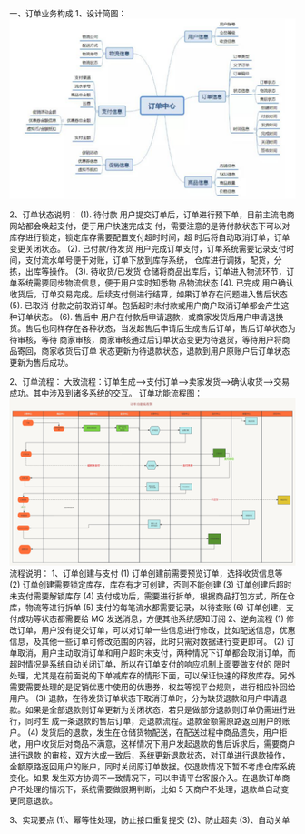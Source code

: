  一、订单业务构成
1、设计简图：![img.png](订单功能的模块交互.png)

2、订单状态说明：
(1). 待付款
   用户提交订单后，订单进行预下单，目前主流电商网站都会唤起支付，便于用户快速完成支
   付，需要注意的是待付款状态下可以对库存进行锁定，锁定库存需要配置支付超时时间，超
   时后将自动取消订单，订单变更关闭状态。
(2). 已付款/待发货
   用户完成订单支付，订单系统需要记录支付时间，支付流水单号便于对账，订单下放到库存系统，
   仓库进行调拨，配货，分拣，出库等操作。
(3). 待收货/已发货
   仓储将商品出库后，订单进入物流环节，订单系统需要同步物流信息，便于用户实时知悉物
   品物流状态
(4). 已完成
   用户确认收货后，订单交易完成。后续支付侧进行结算，如果订单存在问题进入售后状态
(5). 已取消
   付款之前取消订单。包括超时未付款或用户商户取消订单都会产生这种订单状态。
(6). 售后中
   用户在付款后申请退款，或商家发货后用户申请退换货。售后也同样存在各种状态，当发起售后申请后生成售后订单，售后订单状态为待审核，等待
   商家审核，商家审核通过后订单状态变更为待退货，等待用户将商品寄回，商家收货后订单
   状态更新为待退款状态，退款到用户原账户后订单状态更新为售后成功。

2、订单流程：
 大致流程：订单生成–>支付订单–>卖家发货–>确认收货–>交易成功。其中涉及到诸多系统的交互。
订单功能流程图：![订单功能流程图.jpg](订单功能流程图.jpg)
流程说明：
1、订单创建与支付
(1) 订单创建前需要预览订单，选择收货信息等
(2) 订单创建需要锁定库存，库存有才可创建，否则不能创建
(3) 订单创建后超时未支付需要解锁库存
(4) 支付成功后，需要进行拆单，根据商品打包方式，所在仓库，物流等进行拆单
(5) 支付的每笔流水都需要记录，以待查账
(6) 订单创建，支付成功等状态都需要给 MQ 发送消息，方便其他系统感知订阅
2、逆向流程
(1) 修改订单，用户没有提交订单，可以对订单一些信息进行修改，比如配送信息，优惠信息，及其他一些订单可修改范围的内容，此时只需对数据进行变更即可。
(2) 订单取消，用户主动取消订单和用户超时未支付，两种情况下订单都会取消订单，而超时情况是系统自动关闭订单，所以在订单支付的响应机制上面要做支付的
限时处理，尤其是在前面说的下单减库存的情形下面，可以保证快速的释放库存。另外需要需要处理的是促销优惠中使用的优惠券，权益等视平台规则，进行相应补回给用户。
(3) 退款，在待发货订单状态下取消订单时，分为缺货退款和用户申请退款。如果是全部退款则订单更新为关闭状态，若只是做部分退款则订单仍需进行进行，同时生
成一条退款的售后订单，走退款流程。退款金额需原路返回用户的账户。
(4) 发货后的退款，发生在仓储货物配送，在配送过程中商品遗失，用户拒收，用户收货后对商品不满意，这样情况下用户发起退款的售后诉求后，需要商户进行退款
的审核，双方达成一致后，系统更新退款状态，对订单进行退款操作，金额原路返回用户的账户，同时关闭原订单数据。仅退款情况下暂不考虑仓库系统变化。如果
发生双方协调不一致情况下，可以申请平台客服介入。在退款订单商户不处理的情况下，系统需要做限期判断，比如 5 天商户不处理，退款单自动变更同意退款。

3、实现要点
(1)、幂等性处理，防止接口重复提交
(2)、防止超卖
(3)、自动关单
